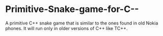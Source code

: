 Primitive-Snake-game-for-C--
============================

A primitive C++ snake game that is similar to the ones found in old Nokia phones. It will run only in older versions of C++ like TC++. 